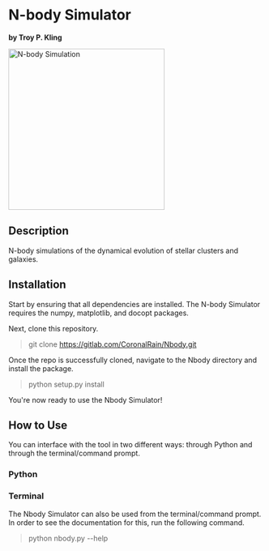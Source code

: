 # N-body Simulator

**by Troy P. Kling**

<img src="http://troykling.com/files/clusters.gif" alt="N-body Simulation" width="308" height="318">

## Description

N-body simulations of the dynamical evolution of stellar clusters and galaxies.

## Installation

Start by ensuring that all dependencies are installed. The N-body Simulator requires the numpy, matplotlib, and docopt packages.

Next, clone this repository.

> git clone https://gitlab.com/CoronalRain/Nbody.git

Once the repo is successfully cloned, navigate to the Nbody directory and install the package.

> python setup.py install

You're now ready to use the Nbody Simulator!

## How to Use

You can interface with the tool in two different ways: through Python and through the terminal/command prompt.

### Python



### Terminal

The Nbody Simulator can also be used from the terminal/command prompt. In order to see the documentation for this, run the following command.

> python nbody.py --help